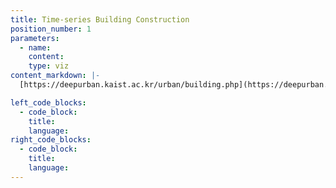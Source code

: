 ```yaml
---
title: Time-series Building Construction
position_number: 1
parameters: 
  - name:
    content:
    type: viz
content_markdown: |-
  [https://deepurban.kaist.ac.kr/urban/building.php](https://deepurban.kaist.ac.kr/urban/building.php)

left_code_blocks:
  - code_block:
    title:
    language:
right_code_blocks:
  - code_block:
    title:
    language:
---
```


